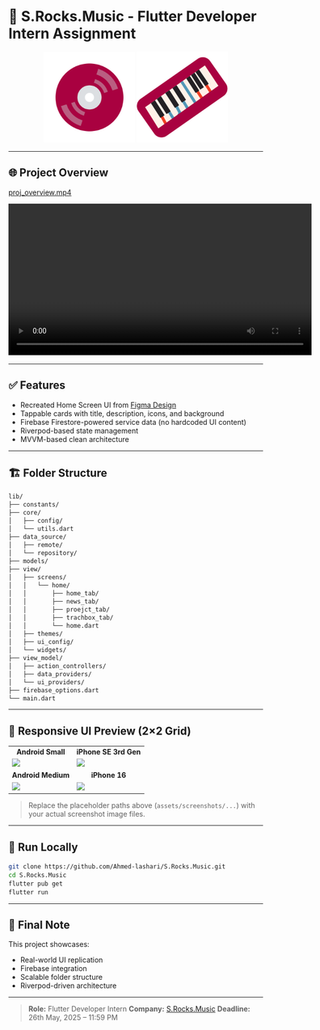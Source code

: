 
# 🎵 S.Rocks.Music - Flutter Developer Intern Assignment

<p align="center">
  <!-- Logo from assets -->
  <img src="assets/all_icons/layers/Layer_1.png" alt="S.Rocks.Music Logo" width="180"/>
  <img src="assets/all_icons/layers/Layer_2.svg" alt="S.Rocks.Music Logo" width="180"/>
</p>

---

## 🌐 Project Overview
[proj_overview.mp4]([https://github.com/YourUsername/YourRepo/tree/main/lib/view/screens/home/home_tab](https://github.com/Ahmed-lashari/S.Rocks.Music/blob/main/assets/assignment_overview/assignment_overview.mp4))

<p align="center">
  
  <video width="600" controls>
    <source src="https://github.com/Ahmed-lashari/S.Rocks.Music/blob/main/assets/assignment_overview/assignment_overview.mp4" type="video/mp4">
  </video>
</p>

---

## ✅ Features

- Recreated Home Screen UI from [Figma Design](https://www.figma.com/design/YAsYsNFGxmoauPpSLrUMtF/Assignment---Flutter?node-id=0-1)
- Tappable cards with title, description, icons, and background
- Firebase Firestore-powered service data (no hardcoded UI content)
- Riverpod-based state management
- MVVM-based clean architecture

---

## 🏗️ Folder Structure

```plaintext
lib/
├── constants/
├── core/
│   ├── config/
│   └── utils.dart
├── data_source/
│   ├── remote/
│   └── repository/
├── models/
├── view/
│   ├── screens/
│   │   └── home/
│   │       ├── home_tab/
│   │       ├── news_tab/
│   │       ├── proejct_tab/
│   │       ├── trachbox_tab/
│   │       └── home.dart
│   ├── themes/
│   ├── ui_config/
│   └── widgets/
├── view_model/
│   ├── action_controllers/
│   ├── data_providers/
│   └── ui_providers/
├── firebase_options.dart
└── main.dart
````

---

## 🧪 Responsive UI Preview (2×2 Grid)

<table>
  <tr>
    <td align="center"><strong>Android Small</strong></td>
    <td align="center"><strong>iPhone SE 3rd Gen</strong></td>
  </tr>
  <tr>
    <td><img src="assets/ss/android-small.png" width="300"/></td>
    <td><img src="assets/ss/iPhone-se-3rd-gen.png" width="300"/></td>
  </tr>
  <tr>
    <td align="center"><strong>Android Medium</strong></td>
    <td align="center"><strong>iPhone 16</strong></td>
  </tr>
  <tr>
    <td><img src="assets/ss/android-medium.png" width="300"/></td>
    <td><img src="assets/ss/iPhone-16.png" width="300"/></td>
  </tr>
</table>


> Replace the placeholder paths above (`assets/screenshots/...`) with your actual screenshot image files.

---

## 🚀 Run Locally

```bash
git clone https://github.com/Ahmed-lashari/S.Rocks.Music.git
cd S.Rocks.Music
flutter pub get
flutter run
```

---

## 🙌 Final Note

This project showcases:

* Real-world UI replication
* Firebase integration
* Scalable folder structure
* Riverpod-driven architecture

---

> **Role:** Flutter Developer Intern
> **Company:** [S.Rocks.Music](https://www.srocksmusic.studio/)
> **Deadline:** 26th May, 2025 – 11:59 PM




